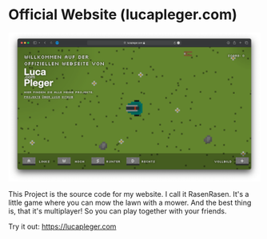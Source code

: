 # Official Website (lucapleger.com)

![Preview](preview.png)

This Project is the source code for my website. I call it RasenRasen. It's a little game where you can mow the lawn with a mower. And the best thing is, that it's multiplayer! So you can play together with your friends.

Try it out: https://lucapleger.com
